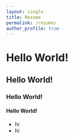 ```yaml
---
layout: single
title: Resume
permalink: /resume/
author_profile: true
---
```


<div id="resume">

<h1>Hello World!</h1>
<h2>Hello World!</h2>
<h3>Hello World!</h3>
<h4>Hello World!</h4>
<ul>
  <li>hi</li>
  <li>hi</li>
</ul>

</div>

